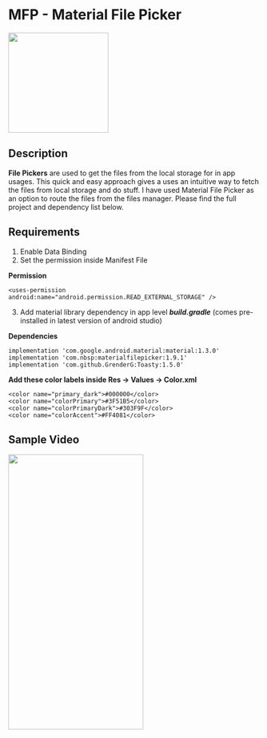 # MFP - Material File Picker

<img src="https://image.flaticon.com/icons/png/512/887/887997.png" height="200" width="200"/>

## Description

**File Pickers** are used to get the files from the local storage for in app usages. This quick and easy approach gives a uses an intuitive way to fetch the files from local storage and do stuff. I have used Material File Picker as an option to route the files from the files manager. Please find the full project and dependency list below. 

## Requirements

 1. Enable Data Binding 
 2. Set the permission inside Manifest File 

**Permission**

    <uses-permission android:name="android.permission.READ_EXTERNAL_STORAGE" /> 
   


3. Add material library dependency in app level ***build.gradle*** (comes pre-installed in latest version of android studio)  

**Dependencies**

    implementation 'com.google.android.material:material:1.3.0' 
    implementation 'com.nbsp:materialfilepicker:1.9.1' 
    implementation 'com.github.GrenderG:Toasty:1.5.0'

 

**Add these color labels inside Res -> Values -> Color.xml**

    <color name="primary_dark">#000000</color>
    <color name="colorPrimary">#3F51B5</color>
    <color name="colorPrimaryDark">#303F9F</color>
    <color name="colorAccent">#FF4081</color>

## Sample Video

<img src="sample_gif.gif" height="550" width="270"/>



